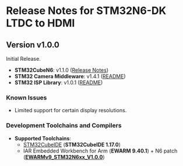 # Release Notes for STM32N6-DK LTDC to HDMI

## Version v1.0.0

Initial Release.

- **STM32CubeN6**: v1.1.0 ([Release Notes](STM32Cube_FW_N6/Release_Notes.html))
- **STM32 Camera Middleware**: v1.4.1 ([README](Middlewares/Camera_Middleware/README.md))
- **STM32 ISP Library**: v1.0.1 ([README](Middlewares/ISP_Library/README.md))

### Known Issues

- Limited support for certain display resolutions.

### Development Toolchains and Compilers

- **Supported Toolchains**:
  - [STM32CubeIDE](https://www.st.com/content/st_com/en/products/development-tools/software-development-tools/stm32-software-development-tools/stm32-ides/stm32cubeide.html) (**STM32CubeIDE 1.17.0**)
  - IAR Embedded Workbench for Arm (**EWARM 9.40.1**) + N6 patch ([**EWARMv9_STM32N6xx_V1.0.0**](STM32Cube_FW_N6/Utilities/PC_Software/EWARMv9_STM32N6xx_V1.0.0.zip))
